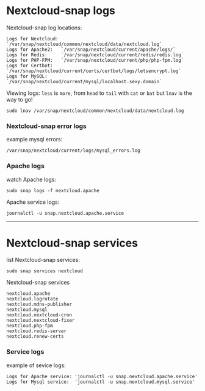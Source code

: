 # Nextcloud-snap logs

Nextcloud-snap log locations:
```
Logs for Nextcloud: `/var/snap/nextcloud/common/nextcloud/data/nextcloud.log`
Logs for Apache2:   `/var/snap/nextcloud/current/apache/logs/`
Logs for Redis:     `/var/snap/nextcloud/current/redis/redis.log`
Logs for PHP-FPM:   `/var/snap/nextcloud/current/php/php-fpm.log`
Logs for Certbot:   `/var/snap/nextcloud/current/certs/certbot/logs/letsencrypt.log`
Logs for MySQL:     `/var/snap/nextcloud/current/mysql/localhost.sexy.domain`
```

Viewing logs: `less` is `more`, from `head` to `tail` with `cat` or `bat` but `lnav` is the way to go!

```
sudo lnav /var/snap/nextcloud/common/nextcloud/data/nextcloud.log
```

### Nextcloud-snap error logs

example mysql errors:
```
/var/snap/nextcloud/current/logs/mysql_errors.log
```

### Apache logs

watch Apache logs:
```
sudo snap logs -f nextcloud.apache
```
Apache service logs:
```
journalctl -u snap.nextcloud.apache.service
```

----

# Nextcloud-snap services

list Nextcloud-snap services:
```
sudo snap services nextcloud
````

Nextcloud-snap services
```
nextcloud.apache           
nextcloud.logrotate        
nextcloud.mdns-publisher   
nextcloud.mysql            
nextcloud.nextcloud-cron   
nextcloud.nextcloud-fixer  
nextcloud.php-fpm          
nextcloud.redis-server     
nextcloud.renew-certs
```
### Service logs

example of sevice logs:
```
Logs for Apache service: 'journalctl -u snap.nextcloud.apache.service'
Logs for Mysql service:  'journalctl -u snap.nextcloud.mysql.service'
```
